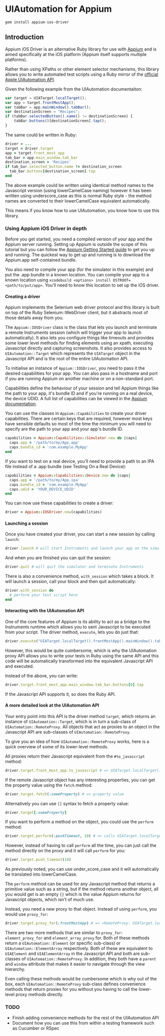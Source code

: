 # UIAutomation for Appium

```
gem install appium-ios-driver
```

## Introduction

Appium iOS Driver is an alternative Ruby library for use with [Appium](http://appium.io) and is aimed specifically at the iOS platform (Appium itself supports multiple platforms).

Rather than using XPaths or other element selector mechanisms, this library allows you to write automated test scripts using a Ruby mirror of the [official Apple UIAutomation API](https://developer.apple.com/library/ios/documentation/DeveloperTools/Reference/UIAutomationRef/_index.html).

Given the following example from the UIAutomation documentaiton:

```javascript
var target = UIATarget.localTarget();
var app = target.frontMostApp();
var tabBar = app.mainWindow().tabBar();
var destinationScreen = "Recipes";
if (tabBar.selectedButton().name() != destinationScreen) {
    tabBar.buttons()[destinationScreen].tap();
}
```

The same could be written in Ruby:

```ruby
driver = ...
target = driver.target
app = target.front_most_app
tab_bar = app.main_window.tab_bar
destination_screen = 'Recipes'
if tab_bar.selected_button.name != destination_screen 
  tab_bar.buttons[destination_screen].tap
end
```

The above example could be written using identical method names to the Javascript version (using lowerCamelCase naming) however it has been written using underscore_case as this is normal Ruby style - the method names are converted to their lowerCamelCase equivalent automatically.

This means if you know how to use UIAutomation, you know how to use this library.

### Using Appium iOS Driver in depth

Before you get started, you need a compiled version of your app and the Appium server running. Setting up Appium is outside the scope of this tutorial but you can follow the [Appium Getting Started guide](http://appium.io/getting-started.html?lang=en) to get you up and running. The quickest way to get up and running is to download the Appium.app self-contained bundle.

You also need to compile your app (for the simulator in this example) and put the .app bundle in a known location. You can compile your app to a known location using `xcodebuild <options> install DSTROOT=<path/to/put/app>`. You'll need to know this location to set up the iOS driver.
  
#### Creating a driver

Appium implements the Selenium web driver protocol and this library is built on top of the Ruby Selenium::WebDriver client, but it abstracts most of those details away from you.

The `Appium::IOSDriver` class is the class that lets you launch and terminate a remote Instruments session (which will trigger your app to launch automatically). It also lets you configure things like timeouts and provides some lower level methods for finding elements using an xpath, executing Javascript directly and capturing screenshots. It also provides access to `UIAutomation::Target` which represents the `UIATarget` object in the Javascript API and is the root of the entire UIAutomation API.

To initialise an instance of `Appium::IOSDriver`, you need to pass it the desired capabilities for your app. You can also pass in a hostname and port if you are running Appium on another machine or on a non-standard port.

Capabilities define the behaviour of your session and tell Appium things like the path to your app, it's bundle ID and if you're running on a real device, the device UDID. A full list of capabilities can be viewed in the [Appium documentation](https://github.com/appium/appium/blob/master/docs/en/caps.md). 

You can use the classes in `Appium::Capabilities` to create your driver capabilities. There are certain keys that are required, however most keys have sensible defaults so most of the time the minimum you will need to specify are the path to your app and your app's bundle ID.

```ruby
capabilities = Appium::Capabilities::Simulator.new do |caps|
  caps.app = '/path/to/my/App.app'
  caps.bundle_id = 'com.example.MyApp'
end
```

If you want to test on a real device, you'll need to provide a path to an IPA file instead of a .app bundle (see Testing On a Real Device):

```ruby
capabilities = Appium::Capabilities::Device.new do |caps|
  caps.app = '/path/to/my/App.ipa'
  caps.bundle_id = 'com.example.MyApp'
  caps.udid = 'YOUR_DEVICE_UDID'
end
```

You can now use these capabilities to create a driver:

```ruby
driver = Appium::IOSDriver.new(capabilities)
```

#### Launching a session

Once you have created your driver, you can start a new session by calling `launch`:

```ruby
driver.launch # will start Instruments and launch your app on the simulator or device
```

And when you are finished you can quit the session:

```ruby
driver.quit # will quit the simulator and terminate Instruments
```

There is also a convenience method, `with_session` which takes a block. It will launch a session, call your block and then quit automatically:

```ruby
driver.with_session do
  # perform your test script here
end
```

#### Interacting with the UIAutomation API

One of the core features of Appium is its ability to act as a bridge to the Instruments runtime which allows you to sent Javascript to be executed from your script. The driver method, `execute`, lets you do just that:

```ruby
driver.execute("UIATarget.localTarget().frontMostApp().mainWindow().tabBar().buttons[0].tap()")
```

However, this would be quite cumbersome, which is why the UIAutomation proxy API allows you to write your tests in Ruby using the same API and this code will be automatically transformed into the equivalent Javascript API and executed.

Instead of the above, you can write:

```ruby
driver.target.front_most_app.main_window.tab_bar.buttons[0].tap
```

If the Javascript API supports it, so does the Ruby API.

#### A more detailed look at the UIAutomation API

Your entry point into this API is the driver method `target`, which returns an instance of `UIAutomation::Target`, which is in turn a sub-class of `UIAutomation::RemoteProxy`. All objects that act as proxies to an object in the Javascript API are sub-classes of `UIAutomation::RemoteProxy`.

To give you an idea of how `UIAutomation::RemoteProxy` works, here is a quick overview of some of its lower-level methods. 

All proxies return their Javascript equivalent from the `#to_javascript` method:

```ruby
driver.target.front_most_app.to_javascript # => UIATarget.localTarget().frontMostApp()
```

If the remote Javascript object has any interesting properties, you can get the property value using the `fetch` method:

```ruby
driver.target.fetch(:someProperty) # => property value
```

Alternatively you can use `[]` syntax to fetch a property value:

```ruby
driver.target[:someProperty]
```

If you want to perform a method on the object, you could use the `perform` method:

```ruby
driver.target.perform(:pushTimeout, 10) # => calls UIATarget.localTarget().pushTimeout(10)
```

However, instead of having to call `perform` all the time, you can just call the method directly on the proxy and it will call `perform` for you:

```ruby
driver.target.push_timeout(10)
```

As previously noted, you can use under_score_case and it will automatically be translated into lowerCamelCase.

The `perform` method can be used for any Javascript method that returns a primitive value such as a string, but if the method returns another object, all you would get is an empty `{}` which is the value Appium returns for Javascript objects, which isn't of much use.

Instead, you need a new proxy to that object. Instead of using `perform`, you would use `proxy_for`:

```ruby
driver.target.proxy_for(:frontMostApp) # => <RemoteProxy: UIATarget.localTarget().frontMostApp()>
```

There are two more methods that are similar to `proxy_for`: `element_proxy_for` and `element_array_proxy` for. Both of these methods return a `UIAutomation::Element` (or specific sub-class) or `UIAutomation::ElementArray` respectively. Both of these are equivalent to `UIAElement` and `UIAElementArray` in the Javascript API and both are sub-classes of `UIAutomation::RemoteProxy`. In addition, they both have a `parent` and `window` attribute that makes it easier to navigate through the view hierarchy. 

Even calling these methods would be cumbersome which is why out of the box, each `UIAutomation::RemoteProxy` sub-class defines convenience methods that return proxies for you without you having to call the lower-level proxy methods directly.

### TODO

* Finish adding convenience methods for the rest of the UIAutomation API
* Document how you can use this from within a testing framework such as Cucumber or RSpec


